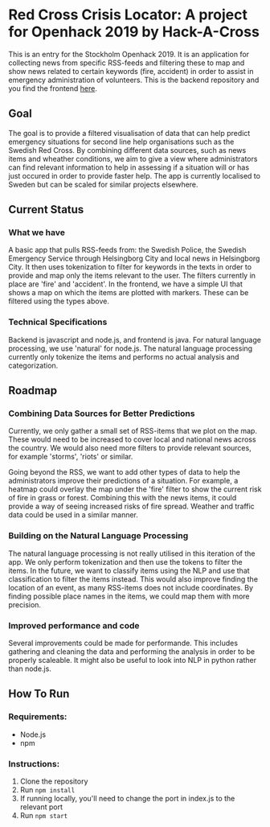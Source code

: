 # Red Cross Crisis Locator: A project for Openhack 2019 by Hack-A-Cross
This is an entry for the Stockholm Openhack 2019. It is an application for collecting news from specific RSS-feeds and filtering these to map and show news related to certain keywords (fire, accident) in order to assist in emergency administration of volunteers. This is the backend repository and you find the frontend [here](https://github.com/mhussien86/HackAcross). 

## Goal
The goal is to provide a filtered visualisation of data that can help predict emergency situations for second line help organisations such as the Swedish Red Cross. By combining different data sources, such as news items and wheather conditions, we aim to give a view where administrators can find relevant information to help in assessing if a situation will or has just occured in order to provide faster help. The app is currently localised to Sweden but can be scaled for similar projects elsewhere. 

## Current Status

### What we have
A basic app that pulls RSS-feeds from: the Swedish Police, the Swedish Emergency Service through Helsingborg City and local news in Helsingborg City. It then uses tokenization to filter for keywords in the texts in order to provide and map only the items relevant to the user. The filters currently in place are 'fire' and 'accident'. In the frontend, we have a simple UI that shows a map on which the items are plotted with markers. These can be filtered using the types above. 

### Technical Specifications
Backend is javascript and node.js, and frontend is java. For natural language processing, we use 'natural' for node.js. The natural language processing currently only tokenize the items and performs no actual analysis and categorization. 

## Roadmap

### Combining Data Sources for Better Predictions
Currently, we only gather a small set of RSS-items that we plot on the map. These would need to be increased to cover local and national news across the country. We would also need more filters to provide relevant sources, for example 'storms', 'riots' or similar. 

Going beyond the RSS, we want to add other types of data to help the administrators improve their predictions of a situation. For example, a heatmap could overlay the map under the 'fire' filter to show the current risk of fire in grass or forest. Combining this with the news items, it could provide a way of seeing increased risks of fire spread. Weather and traffic data could be used in a similar manner. 

### Building on the Natural Language Processing
The natural language processing is not really utilised in this iteration of the app. We only perform tokenization and then use the tokens to filter the items. In the future, we want to classify items using the NLP and use that classification to filter the items instead. This would also improve finding the location of an event, as many RSS-items does not include coordinates. By finding possible place names in the items, we could map them with more precision. 

### Improved performance and code
Several improvements could be made for performande. This includes gathering and cleaning the data and performing the analysis in order to be properly scaleable. It might also be useful to look into NLP in python rather than node.js. 

## How To Run

### Requirements:
- Node.js
- npm

### Instructions:
1. Clone the repository
2. Run ```npm install```
3. If running locally, you'll need to change the port in index.js to the relevant port 
4. Run ```npm start```
